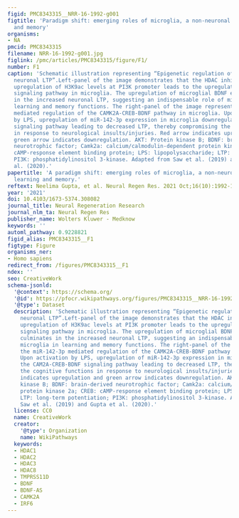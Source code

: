 ```yaml
---
figid: PMC8343315__NRR-16-1992-g001
figtitle: 'Paradigm shift: emerging roles of microglia, a non-neuronal cell, in learning
  and memory'
organisms:
- NA
pmcid: PMC8343315
filename: NRR-16-1992-g001.jpg
figlink: /pmc/articles/PMC8343315/figure/F1/
number: F1
caption: 'Schematic illustration representing “Epigenetic regulation of microglia-mediated
  neuronal LTP”.Left-panel of the image demonstrates that the HDAC inhibitor (HDACi)-mediated
  upregulation of H3K9ac levels at PI3K promoter leads to the upregulation of PI3K-AKT-BDNF
  signaling pathway in microglia. The upregulation of microglial BDNF eventually culminates
  in the increased neuronal LTP, suggesting an indispensable role of microglia in
  learning and memory functions. The right-panel of the image represents the miR-142-3p
  mediated regulation of the CAMK2A-CREB-BDNF pathway in microglia. Upon activation
  by LPS, upregulation of miR-142-3p expression in microglia downregulates the CAM2A-CREB-BDNF
  signaling pathway leading to decreased LTP, thereby compromising the cognitive functions
  in response to neurological insults/injuries. Red arrow indicates upregulation and
  green arrow indicates downregulation. AKT: Protein kinase B; BDNF: brain-derived
  neurotrophic factor; Camk2a: calcium/calmodulin-dependent protein kinase 2a; CREB:
  cAMP-response element binding protein; LPS: lipopolysaccharide; LTP: long-term potentiation;
  PI3K: phosphatidylinositol 3-kinase. Adapted from Saw et al. (2019) and Gupta et
  al. (2020).'
papertitle: 'A paradigm shift: emerging roles of microglia, a non-neuronal cell, in
  learning and memory.'
reftext: Neelima Gupta, et al. Neural Regen Res. 2021 Oct;16(10):1992-1993.
year: '2021'
doi: 10.4103/1673-5374.308082
journal_title: Neural Regeneration Research
journal_nlm_ta: Neural Regen Res
publisher_name: Wolters Kluwer - Medknow
keywords: ''
automl_pathway: 0.9228821
figid_alias: PMC8343315__F1
figtype: Figure
organisms_ner:
- Homo sapiens
redirect_from: /figures/PMC8343315__F1
ndex: ''
seo: CreativeWork
schema-jsonld:
  '@context': https://schema.org/
  '@id': https://pfocr.wikipathways.org/figures/PMC8343315__NRR-16-1992-g001.html
  '@type': Dataset
  description: 'Schematic illustration representing “Epigenetic regulation of microglia-mediated
    neuronal LTP”.Left-panel of the image demonstrates that the HDAC inhibitor (HDACi)-mediated
    upregulation of H3K9ac levels at PI3K promoter leads to the upregulation of PI3K-AKT-BDNF
    signaling pathway in microglia. The upregulation of microglial BDNF eventually
    culminates in the increased neuronal LTP, suggesting an indispensable role of
    microglia in learning and memory functions. The right-panel of the image represents
    the miR-142-3p mediated regulation of the CAMK2A-CREB-BDNF pathway in microglia.
    Upon activation by LPS, upregulation of miR-142-3p expression in microglia downregulates
    the CAM2A-CREB-BDNF signaling pathway leading to decreased LTP, thereby compromising
    the cognitive functions in response to neurological insults/injuries. Red arrow
    indicates upregulation and green arrow indicates downregulation. AKT: Protein
    kinase B; BDNF: brain-derived neurotrophic factor; Camk2a: calcium/calmodulin-dependent
    protein kinase 2a; CREB: cAMP-response element binding protein; LPS: lipopolysaccharide;
    LTP: long-term potentiation; PI3K: phosphatidylinositol 3-kinase. Adapted from
    Saw et al. (2019) and Gupta et al. (2020).'
  license: CC0
  name: CreativeWork
  creator:
    '@type': Organization
    name: WikiPathways
  keywords:
  - HDAC1
  - HDAC2
  - HDAC3
  - HDAC8
  - TMPRSS11D
  - BDNF
  - BDNF-AS
  - CAMK2A
  - IRF6
---
```

